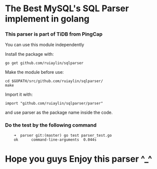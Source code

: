The Best MySQL's SQL Parser implement in golang
===============================================

### This parser is part of TiDB from PingCap

You can use this module independently

Install the package with:

    go get github.com/ruiaylin/sqlparser
    
Make the module before use: 

    cd $GOPATH/src/github.com/ruiaylin/sqlparser/
    make 
    
Import it with:

    import "github.com/ruiaylin/sqlparser/parser"

and use parser as the package name inside the code.

### Do the test by the following command

        ➜  parser git:(master) go test parser_test.go 
        ok  	command-line-arguments	0.044s


Hope you guys Enjoy this parser ^_^ 
===================================

